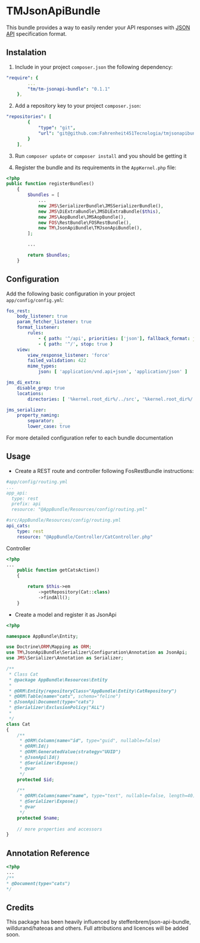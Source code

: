 TMJsonApiBundle
===============

This bundle provides a way to easily render your API responses with [JSON API](http://jsonapi.org/) specification format.

Instalation
-----------

1. Include in your project `composer.json` the following dependency:

```yaml
"require": {
        ...
        "tm/tm-jsonapi-bundle": "0.1.1"
    },
```

2. Add a repository key to your project `composer.json`:

```yaml
"repositories": [
        {
            "type": "git",
            "url": "git@github.com:Fahrenheit451Tecnologia/tmjsonapibundle.git"
        }
    ],
```

3. Run `composer update` or `composer install` and you should be getting it

4. Register the bundle and its requirements in the `AppKernel.php` file:

```php
<?php
public function registerBundles()
    {
        $bundles = [
            ...
            new JMS\SerializerBundle\JMSSerializerBundle(),
            new JMS\DiExtraBundle\JMSDiExtraBundle($this),
            new JMS\AopBundle\JMSAopBundle(),
            new FOS\RestBundle\FOSRestBundle(),
            new TM\JsonApiBundle\TMJsonApiBundle(),
        ];

        ...

        return $bundles;
    }
```

Configuration
-------------

Add the following basic configuration in your project `app/config/config.yml`:

```yaml
fos_rest:
    body_listener: true
    param_fetcher_listener: true
    format_listener:
        rules:
            - { path: '^/api', priorities: ['json'], fallback_format: json, prefer_extension: false }
            - { path: '^/', stop: true }
    view:
        view_response_listener: 'force'
        failed_validation: 422
        mime_types:
            json: [ 'application/vnd.api+json', 'application/json' ]

jms_di_extra:
    disable_grep: true
    locations:
        directories: [ '%kernel.root_dir%/../src', '%kernel.root_dir%/../vendor/tm' ]

jms_serializer:
    property_naming:
        separator:  _
        lower_case: true
```

For more detailed configuration refer to each bundle documentation

Usage
-----

- Create a REST route and controller following FosRestBundle instructions:

```yaml
#app/config/routing.yml
...
app_api:
  type: rest
  prefix: api
  resource: "@AppBundle/Resources/config/routing.yml"
```

```yaml
#src/AppBundle/Resources/config/routing.yml
api_cats:
    type: rest
    resource: "@AppBundle/Controller/CatController.php"
```
Controller

```php
<?php
...
    public function getCatsAction()
    {

        return $this->em
            ->getRepository(Cat::class)
            ->findAll();
    }
```
- Create a model and register it as JsonApi

```php
<?php

namespace AppBundle\Entity;

use Doctrine\ORM\Mapping as ORM;
use TM\JsonApiBundle\Serializer\Configuration\Annotation as JsonApi;
use JMS\Serializer\Annotation as Serializer;

/**
 * Class Cat
 * @package AppBundle\Resources\Entity
 *
 * @ORM\Entity(repositoryClass="AppBundle\Entity\CatRepository")
 * @ORM\Table(name="cats", schema="feline")
 * @JsonApi\Document(type="cats")
 * @Serializer\ExclusionPolicy("ALL")
 *
 */
class Cat
{
    /**
     * @ORM\Column(name="id", type="guid", nullable=false)
     * @ORM\Id()
     * @ORM\GeneratedValue(strategy="UUID")
     * @JsonApi\Id()
     * @Serializer\Expose()
     * @var
     */
    protected $id;

    /**
     * @ORM\Column(name="name", type="text", nullable=false, length=40)
     * @Serializer\Expose()
     * @var
     */
    protected $name;
    
    // more properties and accessors
}
```

Annotation Reference
--------------------

```php
<?php
...
/**
* @Document(type="cats")
*/
```

Credits
-------

This package has been heavily influenced by steffenbrem/json-api-bundle, willdurand/hateoas and others. Full attributions and licences will be added soon.